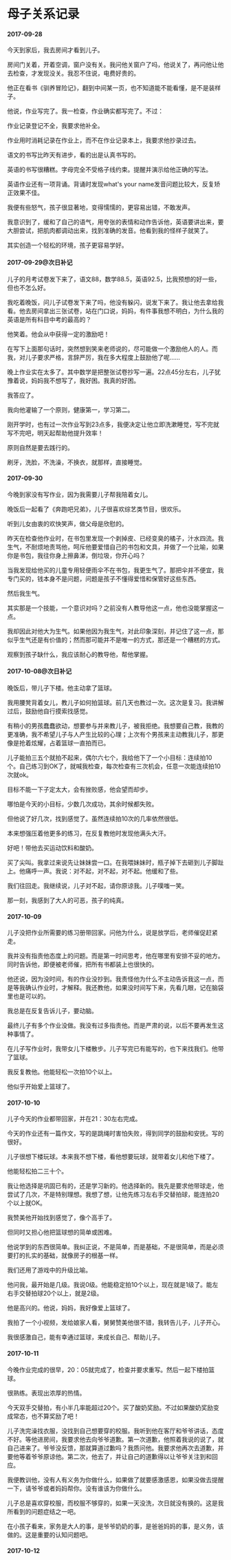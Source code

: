 # 母子关系记录

#### 2017-09-28

今天到家后，我去房间才看到儿子。

房间门关着，开着空调，窗户没有关。我问他关窗户了吗，他说关了，再问他让他去检查，才发现没关。我忍不住说，电费好贵的。

他正在看书《驯养冒险记》，翻到中间某一页，也不知道能不能看懂，是不是装样子。

他说，作业写完了。我一检查，作业确实都写完了。不过：

作业记录登记不全，我要求他补全。

作业用时消耗记录在作业上，而不在作业记录本上，我要求他抄录过去。

语文的书写比昨天有进步，看的出是认真书写的。

英语的书写很糟糕。字母完全不受格子线约束。提醒并演示给他正确的写法。

英语作业还有一项背诵。背诵时发现what's your name发音问题比较大，反复矫正效果不佳。

我便有些怒气，孩子很显著地，变得懦懦的，更容易出错，不敢发声。

我意识到了，缓和了自己的语气，用夸张的表情和动作告诉他，英语要讲出来，要大胆尝试，把肌肉都调动出来，找到准确的发音。他看到我的怪样子就笑了。

其实创造一个轻松的环境，孩子更容易学好。

#### 2017-09-29@次日补记

儿子的月考试卷发下来了，语文88，数学88.5，英语92.5，比我预想的好一些，但也不怎么好。

我吃着晚饭，问儿子试卷发下来了吗，他没有躲闪，说发下来了。我让他去拿给我看。他去房间拿出三张试卷，站在门口说，妈妈，有件事我想不明白，为什么我的英语是所有科目中考的最高的？

他笑着。他会从中获得一定的激励吧！

在写下上面那句话时，突然想到笑来老师说的，尽可能做一个激励他人的人。而我，对儿子要求严格，言辞严厉，我在多大程度上鼓励他了呢……

晚上作业实在太多了。其中数学是把整张试卷抄写一遍。22点45分左右，儿子犹豫着说，妈妈我不想写了，我好困。我真的好困。

我答应了。

我向他灌输了一个原则，健康第一，学习第二。

刚开学时，也有过一次作业写到23点多，我便决定让他立即洗漱睡觉，写不完就写不完吧，明天起帮助他提升效率！

原则自然是要去践行的。

刷牙，洗脸，不洗澡，不换衣，就那样，直接睡觉。

#### 2017-09-30

今晚到家没有写作业，因为我需要儿子帮我陪着女儿。

晚饭后一起看了《奔跑吧兄弟》，儿子很喜欢综艺类节目，很欢乐。

听到儿女由衷的欢快笑声，做父母是欣慰的。

昨天在检查他作业时，在书包里发现一个剥掉皮、已经变臭的橘子，汁水四流。我生气，不耐烦地责骂他，呵斥他要爱惜自己的书包和文具，并做了一个比喻，如果你是书包，我往你身上擦鼻涕，倒垃圾，你开心吗？

当我发现给他买的儿童专用轻便雨伞不在书包，我更生气了。那把伞并不便宜，我专门买的，钱本身不是问题，问题是孩子不懂得爱惜和保管好这些东西。

然后我生气。

其实那是一个技能，一个意识对吗？之前没有人教导他这一点，他也没能掌握这一点。

我却因此对他大为生气。如果他因为我生气，对此印象深刻，并记住了这一点，那似乎生气还是有价值的；然而那可能并不是唯一的方式，那还是一个糟糕的方式。

观察到孩子缺什么，我应该耐心的教导他，帮他掌握。

#### 2017-10-08@次日补记

晚饭后，带儿子下楼。他主动拿了篮球。

我用腰凳背着女儿，教儿子如何拍篮球。前几天也教过一次。这次是复习。我讲解过后，鼓励他自行摸索找感觉。

有稍小的男孩蠢蠢欲动，想要参与并来教儿子，被我拒绝。我想要自己教，我教的更准确，我不希望儿子与人产生比较的心理；上次有个男孩来主动教我儿子，那更像是抢着炫耀，占着篮球一直拍而已。

儿子能拍三五个就拍不起来，偶尔六七个，我给他下了一个小目标：连续拍10个。自己练习到OK了，就喊我检查，每次检查有三次机会，任意一次能连续拍10次就ok。

目标不能一下子定太大，会有挫败感，他会望而却步。

哪怕是今天的小目标，少数几次成功，其余时候都失败。

但他说了好几次，找到感觉了。虽然连续拍10次的几率依然很低。

本来想强压着他更多的练习，在反复教他时发现他满头大汗。

好吧！带他去买运动饮料和酸奶。

买了尖叫。我拿过来说先让妹妹尝一口。在我喂妹妹时，瓶子掉下去砸到儿子脚趾上。他痛呼一声。我说：对不起，对不起，对不起。他缓和了些。

我们往回走。我继续说，儿子对不起，请你原谅我。儿子噗嗤一笑。

那一刻，我感到了大人的可恶，孩子的纯真。

#### 2017-10-09

儿子没把作业所需要的练习册带回家。问他为什么，说是放学后，老师催促赶紧走。

我并没有指责他态度上的问题。而是第一时间思考，他在哪里有安排不妥的地方。同时告诉他，即便被老师催，把所有书都装上也很快的。

他还说，因为没时间，有的作业没抄到。我责怪他为什么不主动告诉我这一点，而是等我确认作业时，才解释。我还教他，如果没时间写下来，先看几眼，记在脑袋里也是可以的。

我总是在反复告诉儿子，要动脑。

最终儿子有多个作业没做。我没有过多指责他。而是严肃的说，以后不要再发生这种事情了。

在儿子写作业时，我带女儿下楼散步。儿子写完已有能写的，也下来找我们。他带了篮球。

我反复教他。他能轻松一次拍10个以上。

他似乎开始爱上篮球了。

#### 2017-10-10

儿子今天的作业都带回家，并在21：30左右完成。

今天的作业还有一篇作文，写的是跳绳时害怕失败，得到同学的鼓励和安抚。写的很好。

儿子很想下楼玩球。本来我不想下楼，看他想要玩球，就带着女儿和他下楼了。

他能轻松拍二三十个。

我让他选择是巩固已有的，还是学习新的。他选择新的。我先是要求他带球走，他尝试了几次，不是特别理想。我想了想，让他先练习左右手交替拍球，能连拍20个以上就OK。

我赞美他开始找到感觉了，像个高手了。

但同时又担心他把篮球想的简单或困难。

他说学到的东西很简单。我纠正说，不是简单，而是基础，不是很简单，而是必须要打的扎实的基础，就像房子的根基一样。

我们还用了游戏中的升级比喻。

他问我，最开始是几级。我说0级。他能稳定拍10个以上，现在就是1级了。能左右手交替拍球20个以上，就是2级。

他是高兴的。他说，妈妈，我好像爱上篮球了。

我拍了一个小视频，发给娘家人看，舅舅赞美他很不错，我转告儿子，儿子开心。

我很感激自己，能有幸通过篮球，来成长自己、帮助儿子。

#### 2017-10-11

今晚作业完成的很早，20：05就完成了，检查并要求重写。然后一起下楼拍篮球。

很熟练。表现出浓厚的热情。

今天双手交替拍，有小半几率能超过20个。买了酸奶奖励。不过如果酸奶奖励变成常态，也不算奖励了吧！

儿子洗完澡找衣服，没找到自己想要穿的校服。我听到他在客厅和爷爷讲话，态度不好。等他进房间，我要求他去向爷爷道歉。第一次道歉，他照着我说的说了，就自己进来了。爷爷没反馈，那就算道过歉吗？我质问他。我要求他再次去道歉，并要他等着爷爷原谅他。第二次，他去了，并让自己的道歉得以让爷爷关注到和回应。

我便教训他，没有人有义务为你做什么，如果做了就要感激感恩，如果没做去提醒一下，请爷爷或者妈妈帮你。没有谁该为你做什么。

儿子总是喜欢穿校服，而校服不够穿的，如果一天没洗，次日就没有换的。这是我所看到的问题症结之一吧。

在小孩子看来，家务是大人的事，是爷爷奶奶的事，是爸爸妈妈的事，是义务，该做的。这是重要的认知问题吧。

#### 2017-10-12




